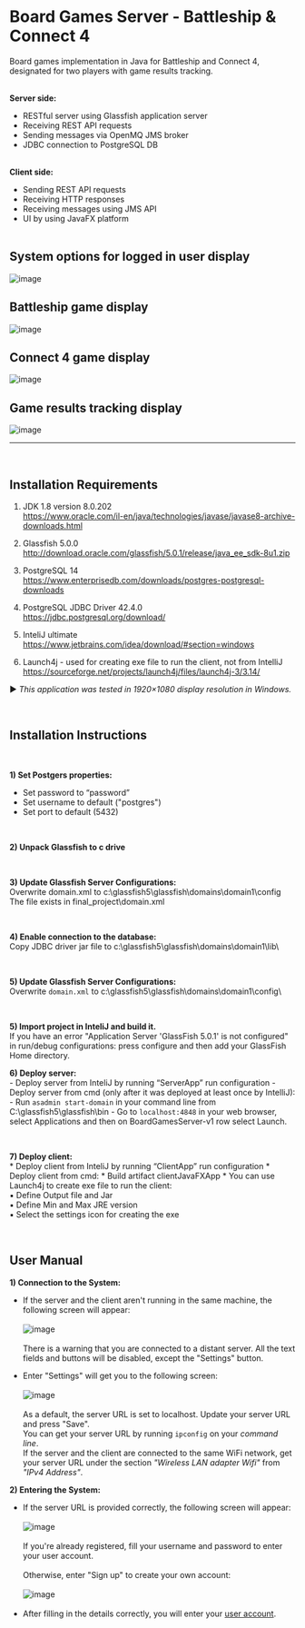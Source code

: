 Board Games Server - Battleship & Connect 4
===========================================
Board games implementation in Java for Battleship and Connect 4, designated for two players with game results tracking.
<br><br>

**Server side:**
* RESTful server using Glassfish application server
* Receiving REST API requests
* Sending messages via OpenMQ JMS broker 
* JDBC connection to PostgreSQL DB
<br><br>

**Client side:** 
* Sending REST API requests
* Receiving HTTP responses
* Receiving messages using JMS API
* UI by using JavaFX platform
<br><br>

## System options for logged in user display
![image](https://user-images.githubusercontent.com/124344785/225001584-4d178307-0983-479a-800f-5b5d397b5adf.png)<br>

## Battleship game display 
![image](https://user-images.githubusercontent.com/124344785/224998117-66f9753f-0967-41c8-9bda-0535541fd330.png)<br>

## Connect 4 game display 
![image](https://user-images.githubusercontent.com/124344785/224998858-836b9407-976e-4fe2-a23a-cdb9dafd5e1e.png)<br>

## Game results tracking display 
![image](https://user-images.githubusercontent.com/124344785/225000456-6416d246-9094-4fdc-8c0f-3aaa32235776.png)

************************************************************************************
&nbsp;

Installation Requirements
--------------------------
1) JDK 1.8 version 8.0.202 <br>https://www.oracle.com/il-en/java/technologies/javase/javase8-archive-downloads.html

2) Glassfish 5.0.0 <br>http://download.oracle.com/glassfish/5.0.1/release/java_ee_sdk-8u1.zip	

3) PostgreSQL 14 <br>https://www.enterprisedb.com/downloads/postgres-postgresql-downloads

4) PostgreSQL JDBC Driver 42.4.0 <br>https://jdbc.postgresql.org/download/

5) InteliJ ultimate <br>https://www.jetbrains.com/idea/download/#section=windows

6) Launch4j - used for creating exe file to run the client, not from IntelliJ <br>https://sourceforge.net/projects/launch4j/files/launch4j-3/3.14/<br>

► *This application was tested in 1920×1080 display resolution in Windows.* 

&nbsp;

Installation Instructions
------------------------
<br>

**1) Set Postgers properties:**<br>
   - Set password to “password”
   - Set username to default ("postgres")
   - Set port to default (5432)

<br>

**2) Unpack Glassfish to c drive**<br>

<br>

**3) Update Glassfish Server Configurations:**<br>
     Overwrite domain.xml to c:\glassfish5\glassfish\domains\domain1\config
     The file exists in final_project\domain.xml

<br>

**4) Enable connection to the database:**<br>
     Copy JDBC driver jar file to c:\glassfish5\glassfish\domains\domain1\lib\

<br>

**5) Update Glassfish Server Configurations:**<br>
 Overwrite ``domain.xml`` to c:\glassfish5\glassfish\domains\domain1\config\

<br>

**5) Import project in InteliJ and build it.**<br>
     If you have an error "Application Server 'GlassFish 5.0.1' is not configured" in run/debug configurations: 
     press configure and then add your GlassFish Home directory.
   

**6) Deploy server:**<br>
	- Deploy server from InteliJ by running “ServerApp” run configuration
	- Deploy server from cmd (only after it was deployed at least once by IntelliJ): 
		- Run ```asadmin start-domain``` in your command line from C:\glassfish5\glassfish\bin
		- Go to ```localhost:4848``` in your web browser, select Applications and then on BoardGamesServer-v1 row select Launch.

<br>

**7) Deploy client:**<br>
	* Deploy client from InteliJ by running “ClientApp” run configuration
	* Deploy client from cmd: 
 		* Build artifact clientJavaFXApp
		* You can use Launch4j to create exe file to run the client:<br> 
			▪ Define Output file and Jar<br>
			▪ Define Min and Max JRE version<br>
			▪ Select the settings icon for creating the exe<br>


&nbsp;

User Manual
------------
**1) Connection to the System:**
   * If the server and the client aren't running in the same machine, the following screen will appear: <br><br>
     ![image](https://github.com/alice-ruv/board-games/assets/124344785/a91a95f6-35f5-45f8-a3a8-3560139a7fdb) <br><br>
     There is a warning that you are connected to a distant server. All the text fields and buttons will be disabled, except the "Settings" button. <br>
     
   * Enter "Settings" will get you to the following screen: </br></br>
     ![image](https://github.com/alice-ruv/board-games/assets/124344785/275570c3-88ac-4e33-838c-d8fe69bf47f3) <br><br>
     As a default, the server URL is set to localhost. Update your server URL and press "Save". <br>
     You can get your server URL by running ``ipconfig`` on your *command line*. <br>
     If the server and the client are connected to the same WiFi network, get your server URL under the section *"Wireless LAN adapter Wifi"* from *"IPv4 Address"*.<br> 

**2) Entering the System:** <br />
   * If the server URL is provided correctly, the following screen will appear: <br><br>
     ![image](https://github.com/alice-ruv/board-games/assets/124344785/945c7421-ad44-461d-bc86-56ada389aa00) <br><br>
     If you're already registered, fill your username and password to enter your user account. <br><br>
     Otherwise, enter "Sign up" to create your own account: <br><br>
     ![image](https://github.com/alice-ruv/board-games/assets/124344785/38a1bcac-9f21-46a1-a827-3c6486c0f894) <br><br>
   * After filling in the details correctly, you will enter your [user account](#system-options-for-logged-in-user-display). <br>
